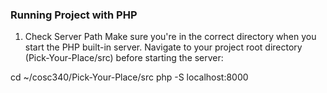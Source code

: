 ### Running Project with PHP

1. Check Server Path
   Make sure you're in the correct directory when you start the PHP built-in server. Navigate to your project root directory (Pick-Your-Place/src) before starting the server:

cd ~/cosc340/Pick-Your-Place/src
php -S localhost:8000
